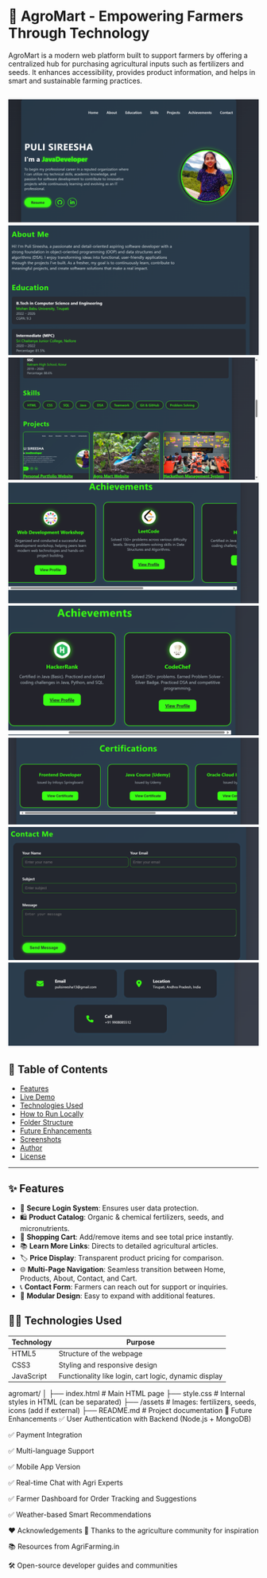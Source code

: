 # 🌾 AgroMart - Empowering Farmers Through Technology

AgroMart is a modern web platform built to support farmers by offering a centralized hub for purchasing agricultural inputs such as fertilizers and seeds. It enhances accessibility, provides product information, and helps in smart and sustainable farming practices.

![output](1.png) 
![output](2.png) 
![output](3.png) 
![output](4.png) 
![output](5.png) 
![output](6.png) 
![output](7.png) 
![output](8.png) 
---

## 🧭 Table of Contents
- [Features](#-features)
- [Live Demo](#-live-demo)
- [Technologies Used](#-technologies-used)
- [How to Run Locally](#-how-to-run-locally)
- [Folder Structure](#-folder-structure)
- [Future Enhancements](#-future-enhancements)
- [Screenshots](#-screenshots)
- [Author](#-author)
- [License](#-license)

---

## ✨ Features

- 🔐 **Secure Login System**: Ensures user data protection.
- 🛍️ **Product Catalog**: Organic & chemical fertilizers, seeds, and micronutrients.
- 🛒 **Shopping Cart**: Add/remove items and see total price instantly.
- 📚 **Learn More Links**: Directs to detailed agricultural articles.
- 🏷️ **Price Display**: Transparent product pricing for comparison.
- 🌐 **Multi-Page Navigation**: Seamless transition between Home, Products, About, Contact, and Cart.
- 📞 **Contact Form**: Farmers can reach out for support or inquiries.
- 🧩 **Modular Design**: Easy to expand with additional features.

## 🧑‍💻 Technologies Used

| Technology | Purpose |
|------------|---------|
| HTML5      | Structure of the webpage |
| CSS3       | Styling and responsive design |
| JavaScript | Functionality like login, cart logic, dynamic display |

agromart/
│
├── index.html       # Main HTML page
├── style.css        # Internal styles in HTML (can be separated)
├── /assets          # Images: fertilizers, seeds, icons (add if external)
├── README.md        # Project documentation
🚀 Future Enhancements
✅ User Authentication with Backend (Node.js + MongoDB)

✅ Payment Integration

✅ Multi-language Support

✅ Mobile App Version

✅ Real-time Chat with Agri Experts

✅ Farmer Dashboard for Order Tracking and Suggestions

✅ Weather-based Smart Recommendations

❤️ Acknowledgements
💚 Thanks to the agriculture community for inspiration

📚 Resources from AgriFarming.in

🛠️ Open-source developer guides and communities



